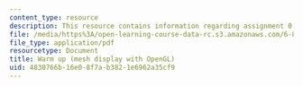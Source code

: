 ```yaml
---
content_type: resource
description: This resource contains information regarding assignment 0.
file: /media/https%3A/open-learning-course-data-rc.s3.amazonaws.com/6-837-computer-graphics-fall-2012/4830766b16e08f7ab3821e6962a35cf9_MIT6_837F12_assn0.pdf
file_type: application/pdf
resourcetype: Document
title: Warm up (mesh display with OpenGL)
uid: 4830766b-16e0-8f7a-b382-1e6962a35cf9
---
```

